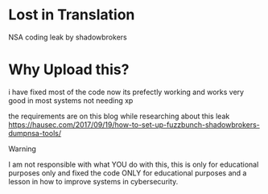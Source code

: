# Lost in Translation
NSA coding leak by shadowbrokers
# Why Upload this?
i have fixed most of the code now its prefectly working and 
works very good in most systems not needing xp

the requirements are on this blog while researching about
this leak 
https://hausec.com/2017/09/19/how-to-set-up-fuzzbunch-shadowbrokers-dumpnsa-tools/

> [!WARNING]
> I am not responsible with what YOU do with this, this is only for educational
> purposes only and fixed the code ONLY for educational purposes and a lesson in
> how to improve systems in cybersecurity.
